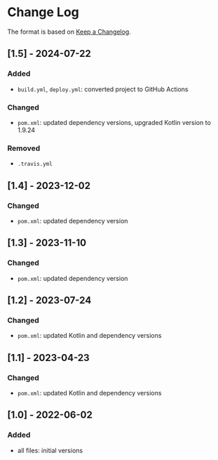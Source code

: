 # Change Log

The format is based on [Keep a Changelog](http://keepachangelog.com/).

## [1.5] - 2024-07-22
### Added
- `build.yml`, `deploy.yml`: converted project to GitHub Actions
### Changed
- `pom.xml`: updated dependency versions, upgraded Kotlin version to 1.9.24
### Removed
- `.travis.yml`

## [1.4] - 2023-12-02
### Changed
- `pom.xml`: updated dependency version

## [1.3] - 2023-11-10
### Changed
- `pom.xml`: updated dependency version

## [1.2] - 2023-07-24
### Changed
- `pom.xml`: updated Kotlin and dependency versions

## [1.1] - 2023-04-23
### Changed
- `pom.xml`: updated Kotlin and dependency versions

## [1.0] - 2022-06-02
### Added
- all files: initial versions
